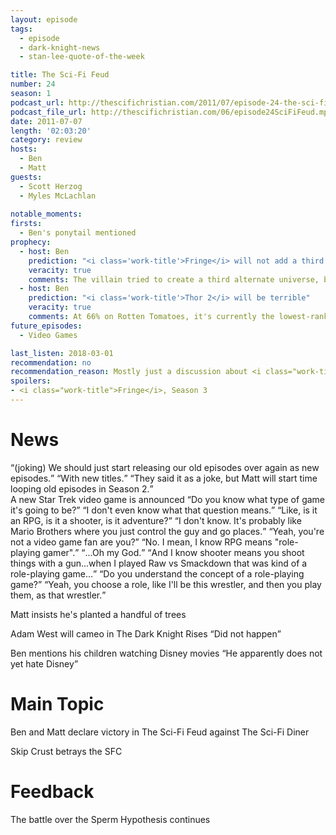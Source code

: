 ```yaml
---
layout: episode
tags:
  - episode
  - dark-knight-news 
  - stan-lee-quote-of-the-week

title: The Sci-Fi Feud
number: 24
season: 1
podcast_url: http://thescifichristian.com/2011/07/episode-24-the-sci-fi-feud/
podcast_file_url: http://thescifichristian.com/06/episode24SciFiFeud.mp3
date: 2011-07-07
length: '02:03:20'
category: review
hosts:
  - Ben
  - Matt
guests:
  - Scott Herzog
  - Myles McLachlan
  
notable_moments:
firsts: 
  - Ben's ponytail mentioned
prophecy:
  - host: Ben
    prediction: "<i class='work-title'>Fringe</i> will not add a third alternate universe"
    veracity: true
    comments: The villain tried to create a third alternate universe, but was unsuccessful
  - host: Ben
    prediction: "<i class='work-title'>Thor 2</i> will be terrible"
    veracity: true
    comments: At 66% on Rotten Tomatoes, it's currently the lowest-ranked Marvel movie)
future_episodes:
  - Video Games

last_listen: 2018-03-01
recommendation: no
recommendation_reason: Mostly just a discussion about <i class="work-title">Fringe</i>
spoilers:
- <i class="work-title">Fringe</i>, Season 3
---
```

# News
<div class="quote">
  <q class="matt">(joking) We should just start releasing our old episodes over again as new episodes.</q>
  <q class="ben">With new titles.</q>
  <q class="archivist">They said it as a joke, but Matt will start time looping old episodes in Season 2.</q>
</div>

<div class="quote">
  <span class="quote-context is-size-6">A new Star Trek video game is announced</span>
  <q class="ben">Do you know what type of game it's going to be?</q>
  <q class="matt">I don't even know what that question means.</q>
  <q class="ben">Like, is it an RPG, is it a shooter, is it adventure?</q>
  <q class="matt">I don't know. It's probably like Mario Brothers where you just control the guy and go places.</q>
  <q class="ben">Yeah, you're not a video game fan are you?</q>
  <q class="matt">No. I mean, I know RPG means "role-playing gamer".</q>
  <q class="ben">...Oh my God.</q>
  <q class="matt">And I know shooter means you shoot things with a gun...when I played Raw vs Smackdown that was kind of a role-playing game...</q>
  <q class="ben">Do you understand the concept of a role-playing game?</q>
  <q class="matt">Yeah, you choose a role, like I'll be this wrestler, and then you play them, as that wrestler.</q>
</div>

Matt insists he's planted a handful of trees

Adam West will cameo in The Dark Knight Rises <q class="archivist inline">Did not happen</q>

Ben mentions his children watching Disney movies <q class="archivist inline">He apparently does not yet hate Disney</q>



# Main Topic
Ben and Matt declare victory in The Sci-Fi Feud against The Sci-Fi Diner

Skip Crust betrays the SFC 



# Feedback
The battle over the Sperm Hypothesis continues